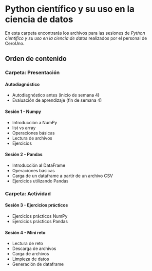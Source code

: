 # Python científico y su uso en la ciencia de datos

En esta carpeta encontrarás los archivos para las sesiones de *Python científico y su uso en la ciencia de datos* realizados por el personal de CeroUno.

## Orden de contenido

### Carpeta: Presentación

#### Autodiagnóstico
- Autodiagnóstico antes (inicio de semana 4)
- Evaluación de aprendizaje (fin de semana 4)

#### Sesión 1 - Numpy
- Introducción a NumPy
- list vs array
- Operaciones básicas
- Lectura de archivos
- Ejercicios

#### Sesión 2 - Pandas
- Introducción al DataFrame
- Operaciones básicas
- Carga de un dataframe a partir de un archivo CSV
- Ejercicios utilizando Pandas

### Carpeta: Actividad

#### Sesión 3 - Ejercicios prácticos
- Ejercicios prácticos NumPy
- Ejercicios prácticos Pandas

#### Sesión 4 - Mini reto
- Lectura de reto
- Descarga de archivos
- Carga de archivos
- Limpieza de datos
- Generación de dataframe